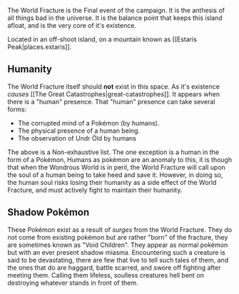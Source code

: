 The World Fracture is the Final event of the campaign. It is the anthesis of all things bad in the universe. It is the balance point that keeps this island afloat, and is the very core of it's existence. 

Located in an off-shoot island, on a mountain known as [[Estaris Peak|places.estaris]].


## Humanity
The World Fracture itself should **not** exist in this space. As it's existence *causes* [[The Great Catastrophes|great-catastrophes]]. It appears when there is a "human" presence. That "human" presence can take several forms:
- The corrupted mind of a Pokémon (by humans).
- The physical presence of a human being.
- The observation of Undr Öld by humans

The above is a Non-exhaustive list. The one exception is a human in the form of a Pokémon, Humans as pokémon are an anomaly to this, it is though that when the Wondrous World is in peril, the World Fracture will call upon the soul of a human being to take heed and save it. However, in doing so, the human soul risks losing their humanity as a side effect of the World Fracture, and must actively fight to maintain their humanity.

## Shadow Pokémon
These Pokémon exist as a result of *surges* from the World Fracture. They do not come from existing pokémon but are rather "born" of the fracture, they are sometimes known as "Void Children". They appear as normal pokémon but with an ever present shadow miasma. Encountering such a creature is said to be devastating, there are few that live to tell such tales of them, and the ones that do are haggard, battle scarred, and swore off fighting after meeting them. Calling them lifeless, soulless creatures hell bent on destroying whatever stands in front of them.